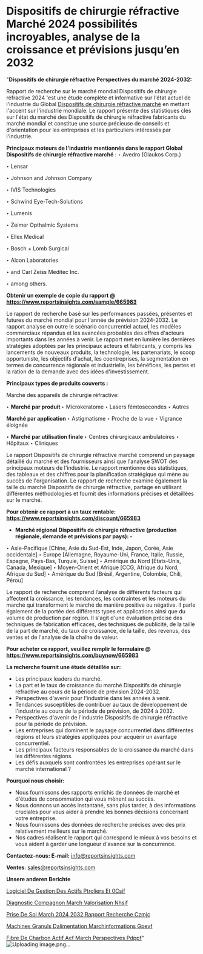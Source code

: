 # Dispositifs de chirurgie réfractive Marché 2024 possibilités incroyables, analyse de la croissance et prévisions jusqu’en 2032

"<strong>Dispositifs de chirurgie réfractive Perspectives du marché 2024-2032:</strong>

Rapport de recherche sur le marché mondial Dispositifs de chirurgie réfractive 2024 'est une étude complète et informative sur l'état actuel de l'industrie du Global <a href=https://www.reportsinsights.com/sample/665983>Dispositifs de chirurgie réfractive marché</a> en mettant l'accent sur l'industrie mondiale. Le rapport présente des statistiques clés sur l'état du marché des Dispositifs de chirurgie réfractive fabricants du marché mondial et constitue une source précieuse de conseils et d'orientation pour les entreprises et les particuliers intéressés par l'industrie.

<strong>Principaux moteurs de l'industrie mentionnés dans le rapport Global Dispositifs de chirurgie réfractive marché</strong> :
‣ Avedro (Glaukos Corp.)

‣ Lensar

‣ Johnson and Johnson Company

‣ IVIS Technologies

‣ Schwind Eye-Tech-Solutions

‣ Lumenis

‣ Zeimer Opthalmic Systems

‣ Ellex Medical

‣ Bosch + Lomb Surgical

‣ Alcon Laboratories

‣ and Carl Zeiss Meditec Inc.

‣ among others.

<strong>Obtenir un exemple de copie du rapport @ <a href=https://www.reportsinsights.com/sample/665983>https://www.reportsinsights.com/sample/665983</a></strong>

Le rapport de recherche basé sur les performances passées, présentes et futures du marché mondial pour l'année de prévision 2024-2032. Le rapport analyse en outre le scénario concurrentiel actuel, les modèles commerciaux répandus et les avancées probables des offres d'acteurs importants dans les années à venir. Le rapport met en lumière les dernières stratégies adoptées par les principaux acteurs et fabricants, y compris les lancements de nouveaux produits, la technologie, les partenariats, le scoop opportuniste, les objectifs d'achat, les coentreprises, la segmentation en termes de concurrence régionale et industrielle, les bénéfices, les pertes et la ration de la demande avec des idées d'investissement.

<strong>Principaux types de produits couverts :</strong>

Marché des appareils de chirurgie réfractive:

‣  <strong> Marché par produit </strong>
‣ Microkeratome
‣ Lasers fémtosecondes
‣ Autres

<strong>Marché par application </strong>
‣ Astigmatisme
‣ Proche de la vue
‣ Vigrance éloignée

‣  <strong> <strong> Marché par utilisation finale </strong> </strong>
‣ Centres chirurgicaux ambulatoires
‣ Hôpitaux
‣ Cliniques

Le rapport Dispositifs de chirurgie réfractive marché comprend un paysage détaillé du marché et des fournisseurs ainsi que l'analyse SWOT des principaux moteurs de l'industrie. Le rapport mentionne des statistiques, des tableaux et des chiffres pour la planification stratégique qui mène au succès de l'organisation. Le rapport de recherche examine également la taille du marché Dispositifs de chirurgie réfractive, partage en utilisant différentes méthodologies et fournit des informations précises et détaillées sur le marché.

<strong>Pour obtenir ce rapport à un taux rentable: <a href=https://www.reportsinsights.com/discount/665983>https://www.reportsinsights.com/discount/665983</a></strong>
<ul>
  <li><strong>Marché régional Dispositifs de chirurgie réfractive (production régionale, demande et prévisions par pays): -</strong></li>
</ul>
‣ Asie-Pacifique [Chine, Asie du Sud-Est, Inde, Japon, Corée, Asie occidentale]
‣ Europe [Allemagne, Royaume-Uni, France, Italie, Russie, Espagne, Pays-Bas, Turquie, Suisse]
‣ Amérique du Nord [États-Unis, Canada, Mexique]
‣ Moyen-Orient et Afrique [CCG, Afrique du Nord, Afrique du Sud]
‣ Amérique du Sud [Brésil, Argentine, Colombie, Chili, Pérou]

Le rapport de recherche comprend l’analyse de différents facteurs qui affectent la croissance, les tendances, les contraintes et les moteurs du marché qui transforment le marché de manière positive ou négative. Il parle également de la portée des différents types et applications ainsi que du volume de production par région. Il s'agit d'une évaluation précise des techniques de fabrication efficaces, des techniques de publicité, de la taille de la part de marché, du taux de croissance, de la taille, des revenus, des ventes et de l'analyse de la chaîne de valeur.

<strong>Pour acheter ce rapport, veuillez remplir le formulaire @   <a href=https://www.reportsinsights.com/buynow/665983>https://www.reportsinsights.com/buynow/665983</a></strong>

<strong>La recherche fournit une étude détaillée sur:</strong>
<ul>
  <li>Les principaux leaders du marché.</li>
  <li>La part et le taux de croissance du marché Dispositifs de chirurgie réfractive au cours de la période de prévision 2024-2032.</li>
  <li>Perspectives d'avenir pour l'industrie dans les années à venir.</li>
  <li>Tendances susceptibles de contribuer au taux de développement de l'industrie au cours de la période de prévision, de 2024 à 2032.</li>
  <li>Perspectives d'avenir de l'industrie Dispositifs de chirurgie réfractive pour la période de prévision.</li>
  <li>Les entreprises qui dominent le paysage concurrentiel dans différentes régions et leurs stratégies appliquées pour acquérir un avantage concurrentiel.</li>
  <li>Les principaux facteurs responsables de la croissance du marché dans les différentes régions.</li>
  <li>Les défis auxquels sont confrontées les entreprises opérant sur le marché international ?</li>
</ul>
<strong>Pourquoi nous choisir:</strong>
<ul>
  <li>Nous fournissons des rapports enrichis de données de marché et d'études de consommation qui vous mènent au succès.</li>
  <li>Nous donnons un accès instantané, sans plus tarder, à des informations cruciales pour vous aider à prendre les bonnes décisions concernant votre entreprise.</li>
  <li>Nous fournissons des données de recherche précises avec des prix relativement meilleurs sur le marché.</li>
  <li>Nos cadres réalisent le rapport qui correspond le mieux à vos besoins et vous aident à garder une longueur d'avance sur la concurrence.</li>
</ul>
<strong>Contactez-nous:
</strong><strong>E-mail:</strong> <a href=mailto:info@reportsinsights.com>info@reportsinsights.com</a>

<strong>Ventes</strong>: <a href=mailto:sales@reportsinsights.com>sales@reportsinsights.com</a>

<strong>Unsere anderen Berichte</strong>

<a href=https://www.linkedin.com/pulse/logiciel-de-gestion-des-actifs-p%C3%A9troliers-et-0csif/>Logiciel De Gestion Des Actifs Ptroliers Et 0Csif</a>

<a href=https://www.linkedin.com/pulse/diagnostic-compagnon-march%C3%A9-valorisation-nhsjf/>Diagnostic Compagnon March Valorisation Nhsjf</a>

<a href=https://www.linkedin.com/pulse/prise-de-sol-march%C3%A9-2024-2032-rapport-recherche-czmjc/>Prise De Sol March 2024 2032 Rapport Recherche Czmjc</a>

<a href=https://www.linkedin.com/pulse/machines-%C3%A0-granul%C3%A9s-dalimentation-march%C3%A9informations-gpevf/>Machines  Granuls Dalimentation Marchinformations Gpevf</a>

<a href=https://www.linkedin.com/pulse/fibre-de-charbon-actif-acf-march%C3%A9-perspectives-pdppf/>Fibre De Charbon Actif Acf March Perspectives Pdppf</a>"
![Uploading image.png…]()

